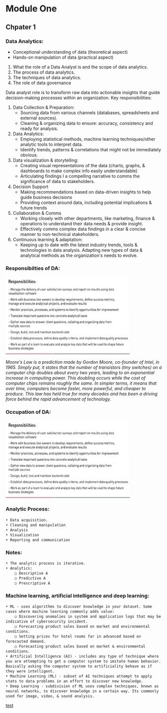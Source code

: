# Module One

## Chpater 1

### Data Analytics:
* Conceptional understanding of data (theoretical aspect)
* Hands-on manipulation of data (practical aspect)

1. What the role of a Data Analyst is and the scope of data analytics.
2. The process of data analytics. 
3. The techniques of data analytics.
4. The role of data governance

Data analyst role is to transform raw data into actionable insights that guide decision-making processes within an organization. Key responsibilities:

1. Data Collection & Preparation:
    * Sourcing data from various channels (databases, spreadsheets and external sources).
    *  Cleaning & organizing data to ensure: accuracy, consistency and ready for analysis.
2. Data Analytics:
    *  Employing statistical methods, machine learning techniques/other analytic tools to interpret data.
    *  Identify trends, patterns & correlations that might not be immediately obvious.
3. Data visualization & storytelling:
    *  Creating visual representations of the data (charts, graphs, & dashboards to make complex info easily understandable)
    *  Articulating findings I a compelling narrative to comms the significance of data to stakeholders.
4. Decision Support
    *  Making recommendations based on data-driven insights to help guide business decisions
    *  Providing context around data, including potential implications & future trends
5. Collaboration & Comms
    *  Working closely with other departments, like marketing, finance & operations to understand their data needs & provide insight.
    *  Effectively comms complex data findings in a clear & concise manner to non-technical stakeholders.
6. Continuous learning & adaptation:
    *  Keeping up to date with the latest industry trends, tools & technologies in data analysis.
Adapting new types of data & analytical methods as the organization's needs to evolve.


### Responsibilties of DA: 

<img src="/Data_Analytics/Chapter_1/respos_da.png" width="400" height="250">

*Moore's Law* _is a prediction made by Gordon Moore, co-founder of Intel, in 1965. Simply put, it states that the number of transistors (tiny switches) on a computer chip doubles about every two years, leading to an exponential increase in computing power. This doubling occurs while the cost of computer chips remains roughly the same. In simpler terms, it means that over time, computers become faster, more powerful, and cheaper to produce. This law has held true for many decades and has been a driving force behind the rapid advancement of technology._ 

### Occupation of DA: 

<img src="/Data_Analytics/Chapter_1/respos_da.png" width="400" height="250">

### Analytic Process:

    • Data acquisition.
    • Cleaning and manipulation
    • Analysis
    • Visualization
    • Reporting and communication

### Notes:

    • The analytic process is iterative.
    • Analytics:
        ○ Descriptive A
        ○ Predictive A
        ○ Prescriptive A

### Machine learning, artificial intelligence and deep learning:

    • ML - uses algorithms to discover knowledge in your dataset. Some cases where machine learning commonly adds value:
        ○ Discovering anomalies in system and application logs that may be indicative of cybersecurity incident.
        ○ Forecasting product sales based on market and environmental conditions.
        ○ Setting prices for hotel rooms far in advanced based on forecasted demand.
        ○ Forecasting product sales based on market & environmental conditions.
    • Artificial Intelligence (AI) - includes any type of technique where you are attempting to get a computer system to imitate human behavior. Basically asking the computer system to artificiality behave as if they were intelligent.
    • Machine Learning (ML) - subset of AI techniques attempt to apply stats to data problems in an effort to discover new knowledge. 
    • Deep Learning - subdivision of ML uses complex techniques, known as neural networks, to discover knowledge in a certain way. Its commonly used for image, video, & sound analysis.



[test](/README.md)